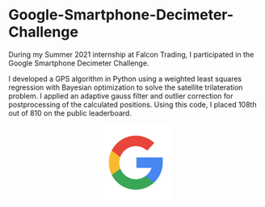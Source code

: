 # Google-Smartphone-Decimeter-Challenge

During my Summer 2021 internship at Falcon Trading, I participated in the Google Smartphone Decimeter Challenge.

I developed a GPS algorithm in Python using a weighted least squares regression with Bayesian optimization to solve the satellite trilateration problem. I applied an adaptive gauss filter and outlier correction for postprocessing of the calculated positions. Using this code, I placed 108th out of 810 on the public leaderboard.

<p align="center">
  <img src="https://github.com/ggchiriac/Google-Smartphone-Decimeter-Challenge/blob/main/google-logo.png" width="150"/>
</p>
